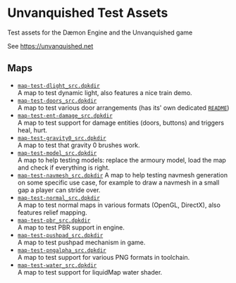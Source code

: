 Unvanquished Test Assets
========================

Test assets for the Dæmon Engine and the Unvanquished game

See https://unvanquished.net

Maps
----

- [`map-test-dlight_src.dpkdir`](src/map-test-dlight_src.dpkdir)  
  A map to test dynamic light, also features a nice train demo.
- [`map-test-doors_src.dpkdir`](src/map-test-doors_src.dpkdir)  
  A map to test various door arrangements (has its' own dedicated [`README`](src/map-test-doors_src.dpkdir/README))
- [`map-test-ent-damage_src.dpkdir`](src/map-test-ent-damage_src.dpkdir)  
  A map to test support for damage entities (doors, buttons) and triggers heal, hurt.
- [`map-test-gravity0_src.dpkdir`](src/map-test-gravity0_src.dpkdir)  
  A map to test that gravity 0 brushes work.
- [`map-test-model_src.dpkdir`](src/map-test-model_src.dpkdir)  
  A map to help testing models: replace the armoury model, load the map and check if everything is right.
- [`map-test-navmesh_src.dpkdir`](src/map-test-navmesh_src.dpkdir)
  A map to help testing navmesh generation on some specific use case, for example to draw a navmesh in a small gap a player can stride over.
- [`map-test-normal_src.dpkdir`](src/map-test-normal_src.dpkdir)  
  A map to test normal maps in various formats (OpenGL, DirectX), also features relief mapping.
- [`map-test-pbr_src.dpkdir`](src/map-test-pbr_src.dpkdir)  
  A map to test PBR support in engine.
- [`map-test-pushpad_src.dpkdir`](src/map-test-pushpad_src.dpkdir)  
  A map to test pushpad mechanism in game.
- [`map-test-pngalpha_src.dpkdir`](src/map-test-pngalpha_src.dpkdir)  
  A map to test support for various PNG formats in toolchain.
- [`map-test-water_src.dpkdir`](src/map-test-water_src.dpkdir)  
  A map to test support for liquidMap water shader.
